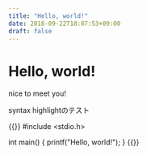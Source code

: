 ```yaml
---
title: "Hello, world!"
date: 2018-09-22T18:07:53+09:00
draft: false
---
```

# Hello, world!
nice to meet you!

syntax highlightのテスト

{{<highlight cpp>}}
#include <stdio.h>

int main() {
    printf("Hello, world!");
}
{{</highlight>}}

